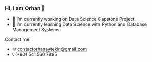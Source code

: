 ### Hi, I am Orhan 👋

- 🔭 I’m currently working on Data Science Capstone Project.
- 🌱 I’m currently learning Data Science with Python and Database Management Systems.

Contact me:
- ✉  contactorhanaytekin@gmail.com
- 📞 (+90) 541 560 7885     
